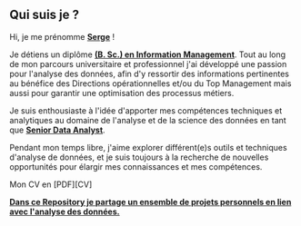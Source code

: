 ## Qui suis je ? </br>

<!DOCTYPE html>
<html>
  <head>
  </head>

  <body>
<p>
Hi, je me prénomme <strong><ins>Serge</ins></strong> ! 
</p>

<p>
Je détiens un diplôme <strong><ins>(B. Sc.) en Information Management</ins></strong>. 
Tout au long de mon parcours universitaire et professionnel j'ai développé une passion pour l'analyse des données, afin d'y ressortir des informations pertinentes au bénéfice des Directions opérationnelles et/ou du Top Management mais aussi pour garantir une optimisation des processus métiers. 
</p>

<p>
Je suis enthousiaste à l'idée d'apporter mes compétences techniques et analytiques 
au domaine de l'analyse et de la science des données en tant que <strong><ins>Senior Data Analyst</ins></strong>.
</p>

<p>
Pendant mon temps libre, j'aime explorer différent(e)s outils et techniques d'analyse de données, 
et je suis toujours à la recherche de nouvelles opportunités pour élargir mes connaissances et mes compétences. 
</p>

<p>
Mon CV en [PDF][CV]
</p>

<p>
<strong><ins>Dans ce Repository je partage un ensemble de projets personnels en lien avec l'analyse des données.</ins></strong> 
</p>
  </body>
</html>


<!-- Links -->
[CV]: Files/Serge_Kounga_Data_Analyst.PDF
